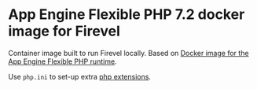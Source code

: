 # App Engine Flexible PHP 7.2 docker image for Firevel

Container image built to run Firevel locally. Based on [Docker image for the App Engine Flexible PHP runtime](https://github.com/GoogleCloudPlatform/php-docker).

Use `php.ini` to set-up extra [php extensions](https://cloud.google.com/appengine/docs/flexible/php/runtime#using_php_extensions).
